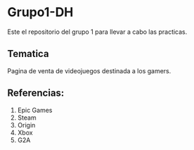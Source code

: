 # Grupo1-DH
Este el repositorio del grupo 1 para llevar a cabo las practicas.

## Tematica
Pagina de venta de videojuegos destinada a los gamers.

## Referencias:

1) Epic Games
2) Steam
3) Origin
4) Xbox
5) G2A
